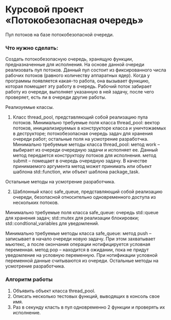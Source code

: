 # Курсовой проект «Потокобезопасная очередь»

Пул потоков на базе потокобезопасной очереди.

### Что нужно сделать:

Создать потокобезопасную очередь, хранящую функции, предназначенные для исполнения.
На основе данной очереди реализовать пул потоков. 
Данный пул состоит из фиксированного числа рабочих потоков (равного количеству аппаратных ядер).
Когда у программы появляется какая-то работа, она вызывает функцию, которая помещает эту работу в очередь.
Рабочий поток забирает работу из очереди, выполняет указанную в ней задачу, после чего проверяет, есть ли в очереди другие работы.

Реализуемые классы.

1. Класс thread_pool, представляющий собой реализацию пула потоков.
Минимально требуемые поля класса thread_pool:
вектор потоков, инициализируемых в конструкторе класса и уничтожаемых в деструкторе;
потокобезопасная очередь задач для хранения очереди работ;
остальные поля на усмотрение разработчка.
Минимально требуемые методы класса thread_pool:
метод work – выбирает из очереди очередную задачи и исполняет ее. Данный метод передается конструктору потоков для исполнения.
метод submit – помещает в очередь очередную задачу. В качестве принимаемого аргумента метод может принимать или объект шаблона std::function, или объект шаблона package_task.

Остальные методы на усмотрение разработчика.

2. Шаблонный класс safe_queue, представляющий собой реализацию очереди, безопасной относительно одновременного доступа из нескольких потоков.

Минимально требуемые поля класса safe_queue:
очередь std::queue для хранения задач; 
std::mutex для реализации блокировки;
std::condtional_variables для уведомлений.

Минимально требуемые методы класса safe_queue:
метод push – записывает в начало очереди новую задачу. При этом захватывает мьютекс, а после окончания операции нотифицируется условная переменная.
метод pop – находится в ожидании, пока не придут уведомление на условную переменную. При нотификации условной переменной данные считываются из очереди.
Остальные методы на усмотрение разработчика.

### Алгоритм работы

1. Объявить объект класса thread_pool.
2. Описать несколько тестовых функций, выводящих в консоль свое имя.
3. Раз в секунду класть в пул одновременно 2 функции и проверять их исполнение.





